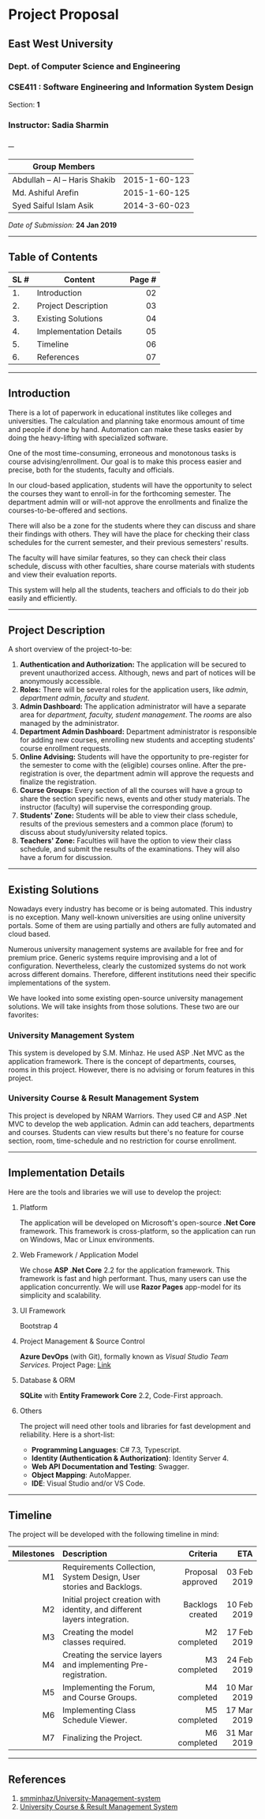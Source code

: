# Project Proposal

## East West University

### Dept. of Computer Science and Engineering

### **CSE411** : Software Engineering and Information System Design

Section: **1**

### Instructor: **Sadia Sharmin**

### **─**

| Group Members                |               |
| ---------------------------- | -------------:|
| Abdullah – Al – Haris Shakib | 2015-1-60-123 |
| Md. Ashiful Arefin           | 2015-1-60-125 |
| Syed Saiful Islam Asik       | 2014-3-60-023 |

_Date of Submission:_ **24 Jan 2019**

___

## Table of Contents

| SL # | Content                | Page # |
| :--- | -----------------------| -----: |
| 1.   | Introduction           | 02     |
| 2.   | Project Description    | 03     |
| 3.   | Existing Solutions     | 04     |
| 4.   | Implementation Details | 05     |
| 5.   | Timeline               | 06     |
| 6.   | References             | 07     |

___

## Introduction

There is a lot of paperwork in educational institutes like colleges and universities. The calculation and planning take enormous amount of time and people if done by hand. Automation can make these tasks easier by doing the heavy-lifting with specialized software.

One of the most time-consuming, erroneous and monotonous tasks is course advising/enrollment. Our goal is to make this process easier and precise, both for the students, faculty and officials.

In our cloud-based application, students will have the opportunity to select the courses they want to enroll-in for the forthcoming semester. The department admin will or will-not approve the enrollments and finalize the courses-to-be-offered and sections.

There will also be a zone for the students where they can discuss and share their findings with others. They will have the place for checking their class schedules for the current semester, and their previous semesters' results.

The faculty will have similar features, so they can check their class schedule, discuss with other faculties, share course materials with students and view their evaluation reports.

This system will help all the students, teachers and officials to do their job easily and efficiently.

___

## Project Description

A short overview of the project-to-be:

1. **Authentication and Authorization:** The application will be secured to prevent unauthorized access. Although, news and part of notices will be anonymously accessible.
2. **Roles:** There will be several roles for the application users, like _admin_, _department admin_, _faculty_ and _student_.
3. **Admin Dashboard:** The application administrator will have a separate area for _department, faculty, student management_. The _rooms_ are also managed by the administrator.
4. **Department Admin Dashboard:** Department administrator is responsible for adding new courses, enrolling new students and accepting students' course enrollment requests.
5. **Online Advising:** Students will have the opportunity to pre-register for the semester to come with the (eligible) courses online. After the pre-registration is over, the department admin will approve the requests and finalize the registration.
6. **Course Groups:** Every section of all the courses will have a group to share the section specific news, events and other study materials. The instructor (faculty) will supervise the corresponding group.
7. **Students' Zone:** Students will be able to view their class schedule, results of the previous semesters and a common place (forum) to discuss about study/university related topics.
8. **Teachers' Zone:** Faculties will have the option to view their class schedule, and submit the results of the examinations. They will also have a forum for discussion.

___

## Existing Solutions

Nowadays every industry has become or is being automated. This industry is no exception. Many well-known universities are using online university portals. Some of them are using partially and others are fully automated and cloud based.

Numerous university management systems are available for free and for premium price. Generic systems require improvising and a lot of configuration. Nevertheless, clearly the customized systems do not work across different domains. Therefore, different institutions need their specific implementations of the system.

We have looked into some existing open-source university management solutions. We will take insights from those solutions. These two are our favorites:

### University Management System

This system is developed by S.M. Minhaz. He used ASP .Net MVC as the application framework. There is the concept of departments, courses, rooms in this project. However, there is no advising or forum features in this project.

### University Course & Result Management System

This project is developed by NRAM Warriors. They used C# and ASP .Net MVC to develop the web application. Admin can add teachers, departments and courses. Students can view results but there's no feature for course section, room, time-schedule and no restriction for course enrollment.

___

## Implementation Details

Here are the tools and libraries we will use to develop the project:

1. Platform

   The application will be developed on Microsoft's open-source **.Net Core** framework. This framework is cross-platform, so the application can run on Windows, Mac or Linux environments.

2. Web Framework / Application Model

   We chose **ASP .Net Core** 2.2 for the application framework. This framework is fast and high performant. Thus, many users can use the application concurrently. We will use **Razor Pages** app-model for its simplicity and scalability.

3. UI Framework

   Bootstrap 4

4. Project Management & Source Control

   **Azure DevOps** (with Git), formally known as _Visual Studio Team Services._ Project Page: [Link](https://dev.azure.com/brotal/CSE411_EMRG)

5. Database & ORM

   **SQLite** with **Entity Framework Core** 2.2, Code-First approach.

6. Others

   The project will need other tools and libraries for fast development and reliability. Here is a short-list:

   + **Programming Languages**: C# 7.3, Typescript.
   + **Identity (Authentication & Authorization)**: Identity Server 4.
   + **Web API Documentation and Testing**: Swagger.
   + **Object Mapping**: AutoMapper.
   + **IDE**: Visual Studio and/or VS Code.

___

## Timeline

The project will be developed with the following timeline in mind:

| Milestones | Description                                                               | Criteria          | ETA         |
| ---------: | :------------------------------------------------------------------------ | ----------------: | ----------: |
| M1         | Requirements Collection, System Design, User stories and Backlogs.        | Proposal approved | 03 Feb 2019 |
| M2         | Initial project creation with identity, and different layers integration. | Backlogs created  | 10 Feb 2019 |
| M3         | Creating the model classes required.                                      | M2 completed      | 17 Feb 2019 |
| M4         | Creating the service layers and implementing Pre-registration.            | M3 completed      | 24 Feb 2019 |
| M5         | Implementing the Forum, and Course Groups.                                | M4 completed      | 10 Mar 2019 |
| M6         | Implementing Class Schedule Viewer.                                       | M5 completed      | 17 Mar 2019 |
| M7         | Finalizing the Project.                                                   | M6 completed      | 31 Mar 2019 |

___

## References

1. [smminhaz/University-Management-system](https://github.com/smminhaz/University-Management-system)
2. [University Course & Result Management System](https://www.youtube.com/watch?v=xO6eizMNZrQ)
